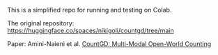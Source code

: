 This is a simplified repo for running and testing on Colab.

The original repository: https://huggingface.co/spaces/nikigoli/countgd/tree/main

Paper: Amini-Naieni et al. [CountGD: Multi-Modal Open-World Counting](https://arxiv.org/abs/2407.04619)

